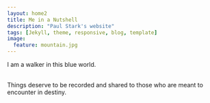 ```yaml
---
layout: home2
title: Me in a Nutshell
description: "Paul Stark's website"
tags: [Jekyll, theme, responsive, blog, template]
image:
  feature: mountain.jpg
---
```


I am a walker in this blue world.

<br />
Things deserve to be recorded and shared to those who are meant to encounter in destiny.